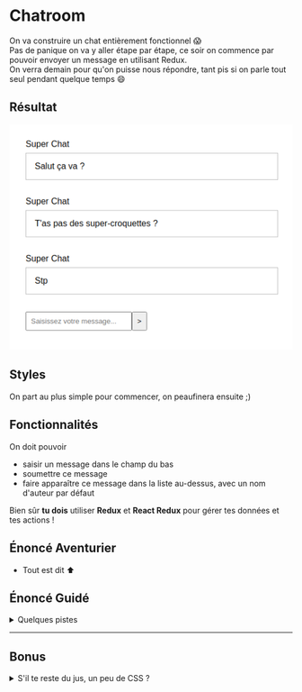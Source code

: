 # Chatroom

On va construire un chat entièrement fonctionnel :scream:  
Pas de panique on va y aller étape par étape, ce soir on commence par pouvoir envoyer un message en utilisant Redux.  
On verra demain pour qu'on puisse nous répondre, tant pis si on parle tout seul pendant quelque temps :smile:

## Résultat

![résultat](./__docs/result.png)

## Styles

On part au plus simple pour commencer, on peaufinera ensuite ;)

## Fonctionnalités

On doit pouvoir

- saisir un message dans le champ du bas
- soumettre ce message
- faire apparaître ce message dans la liste au-dessus, avec un nom d'auteur par défaut

Bien sûr **tu dois** utiliser **Redux** et **React Redux** pour gérer tes données et tes actions !

## Énoncé Aventurier

- Tout est dit :arrow_up:

## Énoncé Guidé

<details>
  <summary>
    Quelques pistes
  </summary>

Objectif : construire la ChatRoom

**1 - Config :** récupération des outils et de la config

- on récupère le modèle
- on installe les dépendances

**2 - Render :** instanciation du composant racine et rendu dans le DOM réel

- on vérifie qu'on fait bien le rendu d'un élément React dans le DOM avec le `render` de ReactDom

**3 - Découpage :** dans le composant racine on identifie les zones principales de l'appli

- on peut nommer le composant racine `App` ou `Chat` (ou autre au choix), il contiendra un listing de messages et une zone de formulaire

**4 - Composants :** responsables de la représentation d'un fragment d'interface

- on décrit un composant `Form` pour le formulaire
- on décrit un composant `Messages` pour le listing des messages
- on décrit un composant `Message` pour le contenu d'un message

**5 - Props :** configuration des composants via les props

- le composant `Message` transpose une chaîne de caractère représentant un message vers une représentation
  - on passe une prop à l'instanciation des `Message` dans `Messages`
  - dans le composant on récupère la prop, on la type et on s'en sert

**6 - Store :** détenteur de la vérité

- on installe Redux
- on crée le store, le gardien du state, pour cela aide-toi du code produit en cours dans le dossier `store`

- <details><summary>Solution pour créer le store</summary>

    ```ts
    import { configureStore } from '@reduxjs/toolkit';
    import monReducer from 'chemin/vers/reducer';
    const store = configureStore({
      reducer: {
        chat: monReducer, // Je renseigne mon reducer
      },
    });
    export default store;
    // Je déduis le type `RootState` et `AppDispatch` depuis le store lui même
    export type RootState = ReturnType<typeof store.getState>;
    // Inferred type: {posts: PostsState, comments: CommentsState, users: UsersState}
    export type AppDispatch = typeof store.dispatch;
    ```

    </details>

- **Reducer :** fonction qui sait retourner un nouveau state en fonction d'une action
  - on crée le reducer à fournir au store, pour le moment il ne gère aucune action, pour cela aide-toi du reducer codé en cours
- **State initial :** données représentant l'état initial de notre application
  - il nous faut la liste des messages initiaux dans le state
- <details><summary>Solution pour créer le reducer</summary>

    ```js
    interface ReducerState {
      /*
        spécifier le type de notre state
      */
    }
    const initialState = {
      /* 
        ranger les messages initiaux dans le state
      */
    };
    const monReducer = createReducer(initialState, () => {
    });
    export default monReducer;
    ```

    </details>

**7 - Provider :** diffuseur du store

- notre store est notre interface pour dialoguer avec le state, on le veut partout
- on installe React-Redux
- on instancie le composant `Provider` à la racine de notre application, on passe le composant racine en enfant du provider
- on importe le store pour la passer en prop au provider
- pense toujours à regarder les exemples du jour

**8 - useSelector :** branchement en lecture

- le composant `Messages` veut ses messages qui sont en principe dans le state connu du store, le hook `useSelector` fourni par react-redux va nous permettre d'aller les récupérer et de nous en servir avec un `map` par exemple pour appeler plusieurs fois le composant `Message` à qui on va passer le contenu de chaque message en props
- comme toujours va voir le code du jour pour retrouver comment utiliser `useSelector` ou aide toi de la [documentation](https://react-redux.js.org/api/hooks)
- n'hésite pas à créer les hooks customs pour gérer les types automatiquement ([documentation](https://react-redux.js.org/using-react-redux/usage-with-typescript#define-typed-hooks))

Notre application sait afficher correctement des messages, il faut maintenant pouvoir en ajouter, on prépare un **champ contrôlé** puis on gère la soumission du formulaire

On fait en sorte que la `value` du champ de notre composant `Form` dépende du state

- on définit une valeur initiale dans notre state initial
- on reprend l'étape 8 pour utiliser `useSelector` et afficher une valeur dans notre formulaire qui vient du state

Puis il faut pouvoir modifier la valeur de ce champ, pour cela on passe à l'étape 9

**9 - useDispatch** : émission d'intentions

- **Event :** dans les composants on réagit à des interactions
  - on ajoute un écouteur via une prop `onClick`, `onSubmit`, `onChange`, ... dans le composant
  - <details><summary>Un peu d'aide</summary>

      ```jsx
      // mon composant
      const Composant = () => {
        const handleChange = (event: React.ChangeEvent<HTMLInputElement>) => {
          console.log(event.target.value);
          // Ici j'ai l'intention de changer la valeur du champ
        }
        return (
          <form>
            <input onChange={handleChange} />
          </form>
        );
      };
      ```

      </details>

  - oui mais quoi faire quand l'event a lieu ? on va émettre une intention :arrow_down:
- **Dispatch d'une Action :** émission d'une intention
  - on appelle le hook `useDispatch` fourni par react-redux pour récupérer la fonction `dispatch` capable d'émettre une intention
  - on fait en sorte de dispatcher une action en réponse à une interaction
  - Prépare l'**action** qui va bien
  - Quand l'intention est émise, plus qu'à la traduire dans les faits
- **Reducer** = un traducteur d'intentions
  - Dispatcher, c'est appeler la méthode dispatch du store. On fait donc travailler notre store qui va appeler le reducer et lui passer l'action pour savoir comment le state doit évoluer
  - on ajoute un `case` dans notre reducer pour gérer le cas de cette action et décrire comment devra évoluer le state en fonction de l'action
  - <details><summary>Un exemple ?</summary>

      ```js
        const monReducer = createReducer(initialState, (builder) => {
          builder
            .addCase(monActionAvecParams, (state, action) => {
              state.yeah = action.payload;
            });
        });
      ```

      </details>

On reprend l'étape 9 pour gérer la soumission

</details>

---

## Bonus

<details>
  <summary>
    S'il te reste du jus, un peu de CSS ?
  </summary>

### On peaufine

Rapproche toi de la capture ci-dessous en retravaillant tes styles

![résultat](./__docs/bonus.png)
